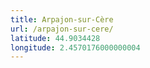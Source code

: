 ```yaml
---
title: Arpajon-sur-Cère
url: /arpajon-sur-cere/
latitude: 44.9034428
longitude: 2.4570176000000004
---
```

